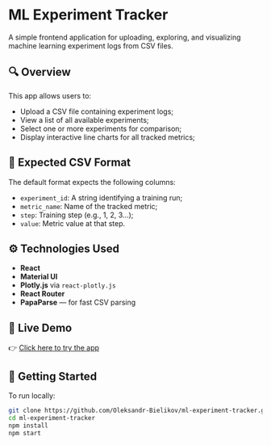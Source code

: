 # ML Experiment Tracker

A simple frontend application for uploading, exploring, and visualizing machine learning experiment logs from CSV files.

## 🔍 Overview

This app allows users to:

- Upload a CSV file containing experiment logs;
- View a list of all available experiments;
- Select one or more experiments for comparison;
- Display interactive line charts for all tracked metrics;

## 🧪 Expected CSV Format

The default format expects the following columns:

- `experiment_id`: A string identifying a training run;
- `metric_name`: Name of the tracked metric;
- `step`: Training step (e.g., 1, 2, 3...);
- `value`: Metric value at that step.

## ⚙️ Technologies Used

- **React**
- **Material UI**
- **Plotly.js** via `react-plotly.js`
- **React Router**
- **PapaParse** — for fast CSV parsing

## 🚀 Live Demo

👉 [Click here to try the app](https://ml-experiment-tracker.vercel.app/)

## 🚀 Getting Started

To run locally:

```bash
git clone https://github.com/Oleksandr-Bielikov/ml-experiment-tracker.git
cd ml-experiment-tracker
npm install
npm start
```

